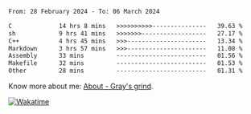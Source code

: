 <!--START_SECTION:waka-->

```txt
From: 28 February 2024 - To: 06 March 2024

C             14 hrs 8 mins   >>>>>>>>>>---------------   39.63 %
sh            9 hrs 41 mins   >>>>>>>------------------   27.17 %
C++           4 hrs 45 mins   >>>----------------------   13.34 %
Markdown      3 hrs 57 mins   >>>----------------------   11.08 %
Assembly      33 mins         -------------------------   01.56 %
Makefile      32 mins         -------------------------   01.53 %
Other         28 mins         -------------------------   01.31 %
```

<!--END_SECTION:waka-->

<!-- [![grayxu's github stats](https://github-readme-stats.vercel.app/api?username=grayxu&count_private=true&show_icons=true)](https://github.com/grayxu) -->

Know more about me: [About - Gray's grind](https://www.grayxu.cn/).
<p align="left">
  <a href="https://wakatime.com/@grayxu" target="_blank">
    <img alt="Wakatime" src="https://wakatime.com/badge/user/c69eb31e-43a1-463f-8968-c3449e386f57.svg"/>
  </a>
</p>


